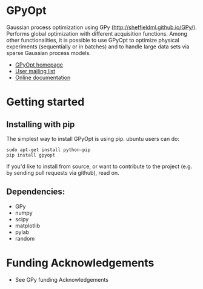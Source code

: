 GPyOpt
======

Gaussian process optimization using GPy (http://sheffieldml.github.io/GPy/). Performs global optimization with different acquisition functions. Among other functionalities, it is possible to use GPyOpt to optimize physical experiments (sequentially or in batches) and to handle large data sets via sparse Gaussian process models. 

* [GPyOpt homepage](http://sheffieldml.github.io/GPyOpt/)
* [User mailing list](TODO)
* [Online documentation](TODO)


Getting started
===============

Installing with pip
-------------------
The simplest way to install GPyOpt is using pip. ubuntu users can do:

    sudo apt-get install python-pip
    pip install gpyopt

If you'd like to install from source, or want to contribute to the project (e.g. by sending pull requests via github), read on.


Dependencies:
------------------------
  - GPy
  - numpy
  - scipy
  - matplotlib
  - pylab
  - random
  

Funding Acknowledgements
========================
* See GPy funding Acknowledgements






